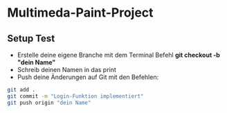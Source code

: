 # Multimeda-Paint-Project
## Setup Test
- Erstelle deine eigene Branche mit dem Terminal Befehl **git checkout -b "dein Name"**
- Schreib deinen Namen in das print
- Push deine Änderungen auf Git mit den Befehlen:
```bash
git add .
git commit -m "Login-Funktion implementiert"
git push origin "dein Name"
```

